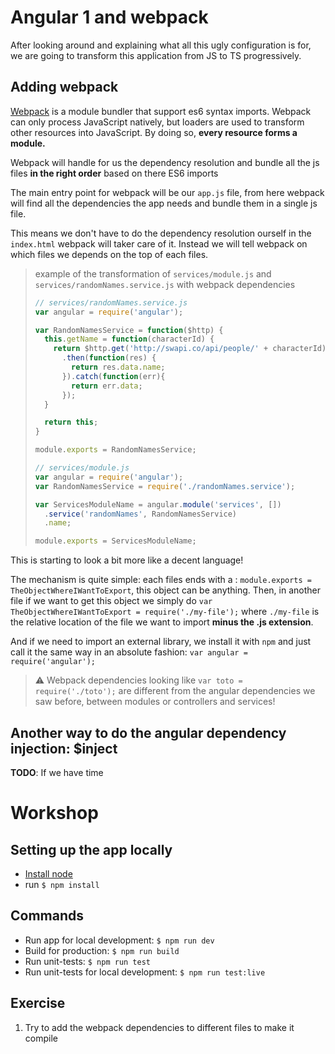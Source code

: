 # Angular 1 and webpack

After looking around and explaining what all this ugly configuration is for, we are going to transform this application from JS to TS progressively.

## Adding webpack

[Webpack](https://webpack.github.io) is a module bundler that support es6 syntax imports. Webpack can only process JavaScript natively,
but loaders are used to transform other resources into JavaScript. By doing so, **every resource forms a module.**

Webpack will handle for us the dependency resolution and bundle all the js files **in the right order** based on there ES6 imports

The main entry point for webpack will be our `app.js` file, from here webpack will find all the dependencies the app needs and bundle them in a single js file.

This means we don't have to do the dependency resolution ourself in the `index.html` webpack will taker care of it. Instead we will tell webpack on which files we depends on the top of each files.

> example of the transformation of `services/module.js` and `services/randomNames.service.js` with webpack dependencies
> 
> ```js
> // services/randomNames.service.js
> var angular = require('angular');
> 
> var RandomNamesService = function($http) {
>   this.getName = function(characterId) {
>     return $http.get('http://swapi.co/api/people/' + characterId)
>       .then(function(res) {
>         return res.data.name;
>       }).catch(function(err){
>         return err.data;
>       });
>   }
> 
>   return this;
> }
> 
> module.exports = RandomNamesService;
> ```
>
> ```js
> // services/module.js
> var angular = require('angular');
> var RandomNamesService = require('./randomNames.service');
> 
> var ServicesModuleName = angular.module('services', [])
>   .service('randomNames', RandomNamesService)
>   .name;
> 
> module.exports = ServicesModuleName;
> ```

This is starting to look a bit more like a decent language!

The mechanism is quite simple: each files ends with a : `module.exports = TheObjectWhereIWantToExport`, this object can be anything.
Then, in another file if we want to get this object we simply do `var TheObjectWhereIWantToExport = require('./my-file');` where `./my-file` is the relative location
of the file we want to import **minus the .js extension**.

And if we need to import an external library, we install it with `npm` and just call it the same way in an absolute fashion: `var angular = require('angular');`

> ⚠️️ Webpack dependencies looking like `var toto = require('./toto');` are different from the angular dependencies we saw before, between modules or controllers and services!

## Another way to do the angular dependency injection: $inject

**TODO**: If we have time

# Workshop

## Setting up the app locally
* [Install node](https://nodejs.org)
* run `$ npm install`

## Commands
* Run app for local development: `$ npm run dev`
* Build for production: `$ npm run build`
* Run unit-tests: `$ npm run test`
* Run unit-tests for local development: `$ npm run test:live`

## Exercise
1. Try to add the webpack dependencies to different files to make it compile
